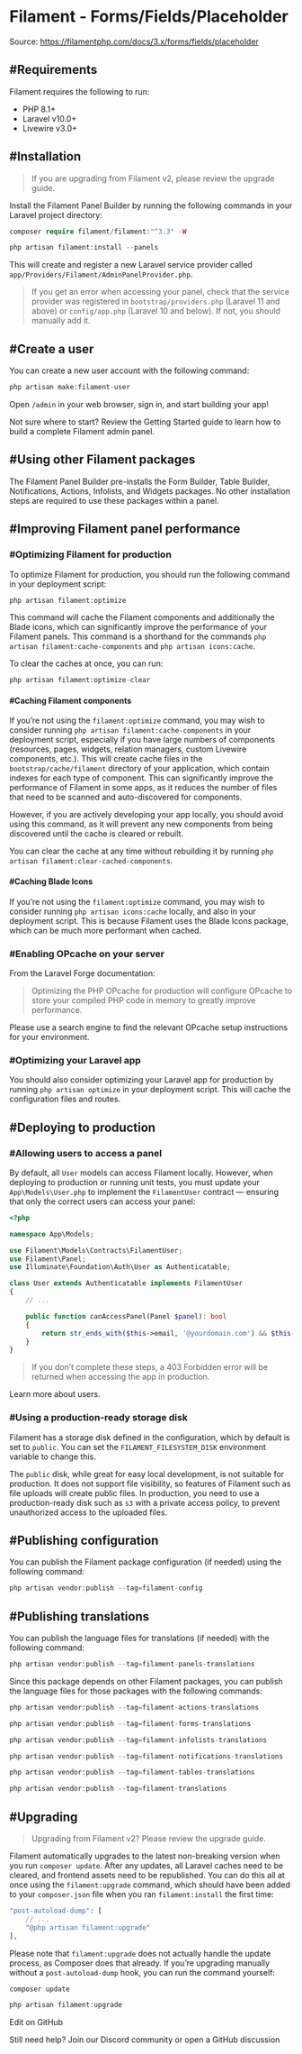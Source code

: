 # Filament - Forms/Fields/Placeholder

Source: https://filamentphp.com/docs/3.x/forms/fields/placeholder

#Requirements
-------------

Filament requires the following to run:

* PHP 8.1+
* Laravel v10.0+
* Livewire v3.0+

#Installation
-------------

> If you are upgrading from Filament v2, please review the upgrade guide.

Install the Filament Panel Builder by running the following commands in your Laravel project directory:

```php
composer require filament/filament:"^3.3" -W

php artisan filament:install --panels

```
This will create and register a new Laravel service provider called `app/Providers/Filament/AdminPanelProvider.php`.

> If you get an error when accessing your panel, check that the service provider was registered in `bootstrap/providers.php` (Laravel 11 and above) or `config/app.php` (Laravel 10 and below). If not, you should manually add it.

#Create a user
--------------

You can create a new user account with the following command:

```php
php artisan make:filament-user

```
Open `/admin` in your web browser, sign in, and start building your app!

Not sure where to start? Review the Getting Started guide to learn how to build a complete Filament admin panel.

#Using other Filament packages
------------------------------

The Filament Panel Builder pre-installs the Form Builder, Table Builder, Notifications, Actions, Infolists, and Widgets packages. No other installation steps are required to use these packages within a panel.

#Improving Filament panel performance
-------------------------------------

### #Optimizing Filament for production

To optimize Filament for production, you should run the following command in your deployment script:

```php
php artisan filament:optimize

```
This command will cache the Filament components and additionally the Blade icons, which can significantly improve the performance of your Filament panels. This command is a shorthand for the commands `php artisan filament:cache-components` and `php artisan icons:cache`.

To clear the caches at once, you can run:

```php
php artisan filament:optimize-clear

```
#### #Caching Filament components

If you’re not using the `filament:optimize` command, you may wish to consider running `php artisan filament:cache-components` in your deployment script, especially if you have large numbers of components (resources, pages, widgets, relation managers, custom Livewire components, etc.). This will create cache files in the `bootstrap/cache/filament` directory of your application, which contain indexes for each type of component. This can significantly improve the performance of Filament in some apps, as it reduces the number of files that need to be scanned and auto-discovered for components.

However, if you are actively developing your app locally, you should avoid using this command, as it will prevent any new components from being discovered until the cache is cleared or rebuilt.

You can clear the cache at any time without rebuilding it by running `php artisan filament:clear-cached-components`.

#### #Caching Blade Icons

If you’re not using the `filament:optimize` command, you may wish to consider running `php artisan icons:cache` locally, and also in your deployment script. This is because Filament uses the Blade Icons package, which can be much more performant when cached.

### #Enabling OPcache on your server

From the Laravel Forge documentation:

> Optimizing the PHP OPcache for production will configure OPcache to store your compiled PHP code in memory to greatly improve performance.

Please use a search engine to find the relevant OPcache setup instructions for your environment.

### #Optimizing your Laravel app

You should also consider optimizing your Laravel app for production by running `php artisan optimize` in your deployment script. This will cache the configuration files and routes.

#Deploying to production
------------------------

### #Allowing users to access a panel

By default, all `User` models can access Filament locally. However, when deploying to production or running unit tests, you must update your `App\Models\User.php` to implement the `FilamentUser` contract — ensuring that only the correct users can access your panel:

```php
<?php

namespace App\Models;

use Filament\Models\Contracts\FilamentUser;
use Filament\Panel;
use Illuminate\Foundation\Auth\User as Authenticatable;

class User extends Authenticatable implements FilamentUser
{
    // ...

    public function canAccessPanel(Panel $panel): bool
    {
        return str_ends_with($this->email, '@yourdomain.com') && $this->hasVerifiedEmail();
    }
}

```
> If you don’t complete these steps, a 403 Forbidden error will be returned when accessing the app in production.

Learn more about users.

### #Using a production-ready storage disk

Filament has a storage disk defined in the configuration, which by default is set to `public`. You can set the `FILAMENT_FILESYSTEM_DISK` environment variable to change this.

The `public` disk, while great for easy local development, is not suitable for production. It does not support file visibility, so features of Filament such as file uploads will create public files. In production, you need to use a production-ready disk such as `s3` with a private access policy, to prevent unauthorized access to the uploaded files.

#Publishing configuration
-------------------------

You can publish the Filament package configuration (if needed) using the following command:

```php
php artisan vendor:publish --tag=filament-config

```
#Publishing translations
------------------------

You can publish the language files for translations (if needed) with the following command:

```php
php artisan vendor:publish --tag=filament-panels-translations

```
Since this package depends on other Filament packages, you can publish the language files for those packages with the following commands:

```php
php artisan vendor:publish --tag=filament-actions-translations

php artisan vendor:publish --tag=filament-forms-translations

php artisan vendor:publish --tag=filament-infolists-translations

php artisan vendor:publish --tag=filament-notifications-translations

php artisan vendor:publish --tag=filament-tables-translations

php artisan vendor:publish --tag=filament-translations

```
#Upgrading
----------

> Upgrading from Filament v2? Please review the upgrade guide.

Filament automatically upgrades to the latest non-breaking version when you run `composer update`. After any updates, all Laravel caches need to be cleared, and frontend assets need to be republished. You can do this all at once using the `filament:upgrade` command, which should have been added to your `composer.json` file when you ran `filament:install` the first time:

```php
"post-autoload-dump": [
    // ...
    "@php artisan filament:upgrade"
],

```
Please note that `filament:upgrade` does not actually handle the update process, as Composer does that already. If you’re upgrading manually without a `post-autoload-dump` hook, you can run the command yourself:

```php
composer update

php artisan filament:upgrade

```
Edit on GitHub

Still need help? Join our Discord community or open a GitHub discussion